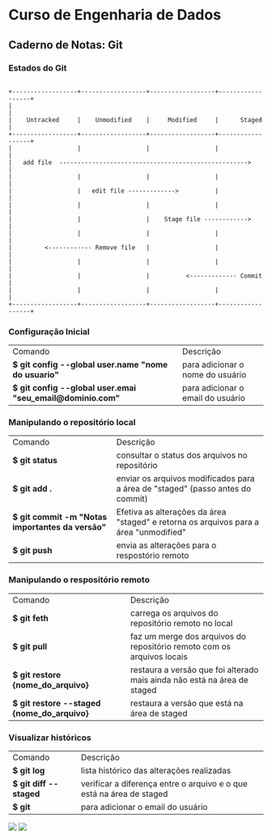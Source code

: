 # Curso de Engenharia de Dados

## Caderno de Notas: Git

### Estados do Git
<code>
+------------------+------------------+------------------+------------------+
|                                                                           |
|    Untracked     |    Unmodified    |     Modified     |      Staged      |
+------------------+------------------+------------------+------------------+
|                  |                  |                  |                  |
|   add file  ---------------------------------------------------->         |
|                  |                  |                  |                  |
|                  |   edit file ------------->          |                  |
|                  |                  |                  |                  |
|                  |                  |    Stage file ------------>         |
|                  |                  |                  |                  |
|         <------------ Remove file   |                  |                  |
|                  |                  |                  |                  |
|                  |                  |          <------------- Commit      |
|                  |                  |                  |                  |
+------------------+------------------+------------------+------------------+
</code>

### Configuração Inicial
<table>
<tr><td>Comando</td><td>Descrição</td></tr>
<tr><td><b>$ git config --global user.name "nome do usuario"</b></td><td>para adicionar o nome do usuário</td></tr>
<tr><td><b>$ git config --global user.emai "seu_email@dominio.com"</b></td><td>para adicionar o email do usuário</td></tr>
</table>

### Manipulando o repositório local
<table>
<tr><td>Comando</td><td>Descrição</td></tr>
<tr><td><b>$ git status</b></td><td>consultar o status dos arquivos no repositório</td></tr>
<tr><td><b>$ git add .</b></td><td>enviar os arquivos modificados para a área de "staged" (passo antes do commit)</td></tr>
<tr><td><b>$ git commit -m "Notas importantes da versão"</b></td><td>Efetiva as alterações da área "staged" e retorna os arquivos para a área "unmodified"</td></tr>
<tr><td><b>$ git push</b></td><td>envia as alterações para o respostório remoto</td></tr>
</table>


### Manipulando o respositório remoto 
<table>
<tr><td>Comando</td><td>Descrição</td></tr>
<tr><td><b>$ git feth</b></td><td>carrega os arquivos do repositório remoto no local</td></tr>
<tr><td><b>$ git pull</b></td><td>faz um merge dos arquivos do repositório remoto com os arquivos locais</td></tr>
<tr><td><b>$ git restore {nome_do_arquivo}</b></td><td>restaura a versão que foi alterado mais ainda não está na área de staged</td></tr>
<tr><td><b>$ git restore --staged {nome_do_arquivo}</b></td><td>restaura a versão que está na área de staged</td></tr>
</table>


### Visualizar históricos 
<table>
<tr><td>Comando</td><td>Descrição</td></tr>
<tr><td><b>$ git log</b></td><td>lista histórico das alterações realizadas</td></tr>
<tr><td><b>$ git diff --staged</b></td><td>verificar a diferença entre o arquivo e o que está na área de staged</td></tr>
<tr><td><b><b>$ git </b></td><td>para adicionar o email do usuário</td></tr>
</table>



<div>
<a href="https://instagram.com/rbt.freitas" target="_blank"><img loading="lazy" src="https://img.shields.io/badge/-Instagram-%23E4405F?style=for-the-badge&logo=instagram&logoColor=white" target="_blank"></a>
<a href="https://www.linkedin.com/in/rbt-freitas" target="_blank"><img loading="lazy" src="https://img.shields.io/badge/-LinkedIn-%230077B5?style=for-the-badge&logo=linkedin&logoColor=white" target="_blank"></a>   
</div>
